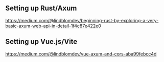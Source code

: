 ## Setting up Rust/Axum
https://medium.com/@lindblomdev/beginning-rust-by-exploring-a-very-basic-axum-web-api-in-detail-1f4c87e422e0
## Setting up Vue.js/Vite
https://medium.com/@lindblomdev/vue-axum-and-cors-aba99febcc4d
